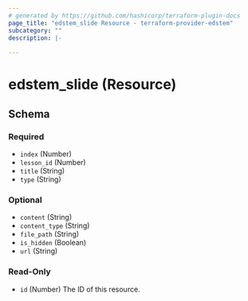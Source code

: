 ```yaml
---
# generated by https://github.com/hashicorp/terraform-plugin-docs
page_title: "edstem_slide Resource - terraform-provider-edstem"
subcategory: ""
description: |-
  
---
```


# edstem_slide (Resource)





<!-- schema generated by tfplugindocs -->
## Schema

### Required

- `index` (Number)
- `lesson_id` (Number)
- `title` (String)
- `type` (String)

### Optional

- `content` (String)
- `content_type` (String)
- `file_path` (String)
- `is_hidden` (Boolean)
- `url` (String)

### Read-Only

- `id` (Number) The ID of this resource.

